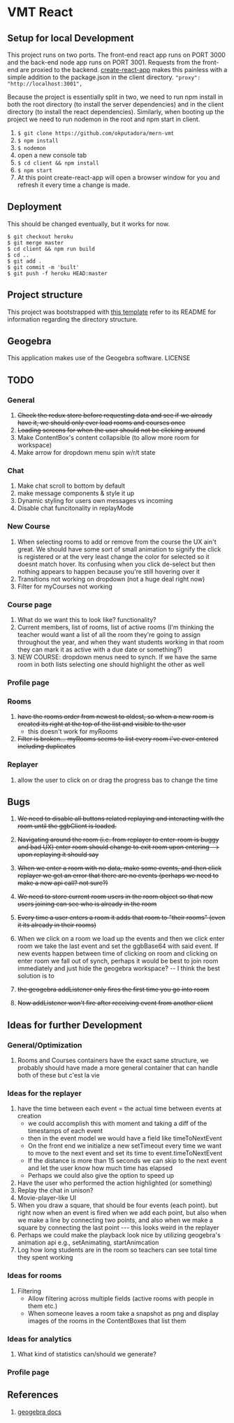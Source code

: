 # VMT React

## Setup for local Development
This project runs on two ports. The front-end react app runs on PORT 3000 and
the back-end node app runs on PORT 3001. Requests from the front-end are proxied
to the backend. [create-react-app](https://github.com/facebookincubator/create-react-app) makes this painless with a simple addition to the package.json in the client directory.
`"proxy": "http://localhost:3001",`

Because the project is essentially split in two, we need to run npm install
in both the root directory (to install the server dependencies) and in the client
directory (to install the react dependencies). Similarly, when booting up the project we need to run nodemon in the root and npm start in client.   
1. `$ git clone https://github.com/okputadora/mern-vmt`
1. `$ npm install`
1. `$ nodemon`
1. open a new console tab
1. `$ cd client && npm install`
1. `$ npm start`
1. At this point create-react-app will open a browser window for you and refresh it
every time a change is made.

## Deployment
This should be changed eventually, but it works for now.
```
$ git checkout heroku
$ git merge master
$ cd client && npm run build
$ cd ..
$ git add .
$ git commit -m 'built'
$ git push -f heroku HEAD:master
```

## Project structure
This project was bootstrapped with [this template](https://github.com/okputadora/MERN-template.git)
refer to its README for information regarding the directory structure.

## Geogebra
This application makes use of the Geogebra software. LICENSE

## TODO
### General
1. ~~Check the redux store before requesting data and see if we already have it,
we should only ever load rooms and courses once~~
1. ~~Loading screens for when the user should not be clicking around~~
1. Make ContentBox's content collapsible (to allow more room for workspace)
1. Make arrow for dropdown menu spin w/r/t state
### Chat
1. Make chat scroll to bottom by default
1. make message components & style it up
1. Dynamic styling for users own messages vs incoming
1. Disable chat funcitonality in replayMode
### New Course
1. When selecting rooms to add or remove from the course the UX ain't great.
We should have some sort of small animation to signify the click is registered
or at the very least change the color for selected so it doesnt match hover.
Its confusing when you click de-select but then nothing appears to happen because
you're still hovering over it
1. Transitions not working on dropdown (not a huge deal right now)
1. Filter for myCourses not working

### Course page
1. What do we want this to look like? functionality?
1. Current members, list of rooms, list of active rooms (I'm thinking the teacher
would want a list of all the room they're going to assign throughout the year,
and when they want students working in that room they can mark it as active with
a due date or something?)
1. NEW COURSE: dropdown menus need to synch. If we have the same room in both lists
selecting one should highlight the other as well

### Profile page

### Rooms
1. ~~have the rooms order from newest to oldest, so when a new room is created
its right at the top of the list and visible to the user~~
    * this doesn't work for myRooms
1. ~~Filter is broken... myRooms seems to list every room i've ever entered including
duplicates~~
### Replayer
1. allow the user to click on or drag the progress bas to change the time  

## Bugs
1. ~~We need to disable all buttons related replaying and interacting with the room
until the ggbClient is loaded.~~
1. ~~Navigating around the room (i.e. from replayer to enter-room is buggy and bad UX)
 enter room should change to exit room upon entering --> upon replaying it should
 say~~
1. ~~When we enter a room with no data, make some events, and then click replayer
we get an error that there are no events (perhaps we need to make a new api call? not sure?)~~
1. ~~We need to store current room users in the room object so that new users joining can
see who is already in the room~~
1. ~~Every time a user enters a room it adds that room to "their rooms" (even it its already in their rooms)~~
1. When we click on a room we load up the events and then we click enter room we take the
last event and set the ggbBase64 with said event. If new events happen between time of clicking
on room and clicking on enter room we fall out of synch, perhaps it would be best to join
room immediately and just hide the geogebra workspace?  -- I think the best solution is to

1. ~~the geogebra addListener only fires the first time you go into room~~
1. ~~Now addListener won't fire after receiving event from another client~~

## Ideas for further Development
### General/Optimization
1. Rooms and Courses containers have the exact same structure, we probably should
have made a more general container that can handle both of these but c'est la vie
### Ideas for the replayer
1. have the time between each event = the actual time between events at creation
    * we could accomplish this with moment and taking a diff of the timestamps of each event
    * then in the event model we would have a field like timeToNextEvent
    * On the front end we initialize a new setTimeout every time we want to move to the next event
  and set its time to event.timeToNextEvent
    * If the distance is more than 15 seconds we can skip to the next event and
  let the user know how much time has elapsed
    * Perhaps we could also give the option to speed up
1. Have the user who performed the action highlighted (or something)
1. Replay the chat in unison?
1. Movie-player-like UI
1. When you draw a square, that should be four events (each point). but right now
when an event is fired when we add each point, but also when we make a line by
connecting two points, and also when we make a square by connecting the last point
--- this looks weird in the replayer
1. Perhaps we could make the playback look nice by utilizing geogebra's animation api
e.g., setAnimating, startAnimcation
1. Log how long students are in the room so teachers can see total time they spent working

### Ideas for rooms
1. Filtering
    * Allow filtering across multiple fields (active rooms with people in them etc.)
    * When someone leaves a room take a snapshot as png and display images of the rooms
  in the ContentBoxes that list them

### Ideas for analytics
1. What kind of statistics can/should we generate?

### Profile page
## References
1. [geogebra docs](https://wiki.geogebra.org/en/Reference:GeoGebra_Apps_API)
